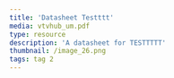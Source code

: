 ```yaml
---
title: 'Datasheet Testttt'
media: vtvhub_um.pdf
type: resource
description: 'A datasheet for TESTTTTT'
thumbnail: /image_26.png
tags: tag 2
---
```

